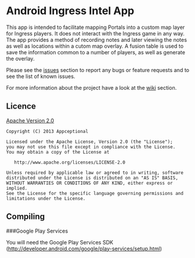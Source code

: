# Android Ingress Intel App
This app is intended to facilitate mapping Portals into a custom map layer for Ingress players. It does not interact with the Ingress game in any way. The app provides a method of recording notes and later viewing the notes as well as locations within a cutom map overlay.
A fusion table is used to save the information common to a number of players, as well as generate the overlay.

Please see the [issues](https://github.com/wokstok/ingressintel/issues) section
to report any bugs or feature requests and to see the list of known issues.

For more information about the project have a look at the [wiki](https://github.com/wokstok/ingressintel/wiki) section.

## Licence

[Apache Version 2.0](http://www.apache.org/licenses/LICENSE-2.0.html)

    Copyright (C) 2013 Appceptional

    Licensed under the Apache License, Version 2.0 (the "License");
    you may not use this file except in compliance with the License.
    You may obtain a copy of the License at

       http://www.apache.org/licenses/LICENSE-2.0

    Unless required by applicable law or agreed to in writing, software
    distributed under the License is distributed on an "AS IS" BASIS,
    WITHOUT WARRANTIES OR CONDITIONS OF ANY KIND, either express or implied.
    See the License for the specific language governing permissions and
    limitations under the License.

## Compiling
###Google Play Services 

You will need the Google Play Services SDK (http://developer.android.com/google/play-services/setup.html)
